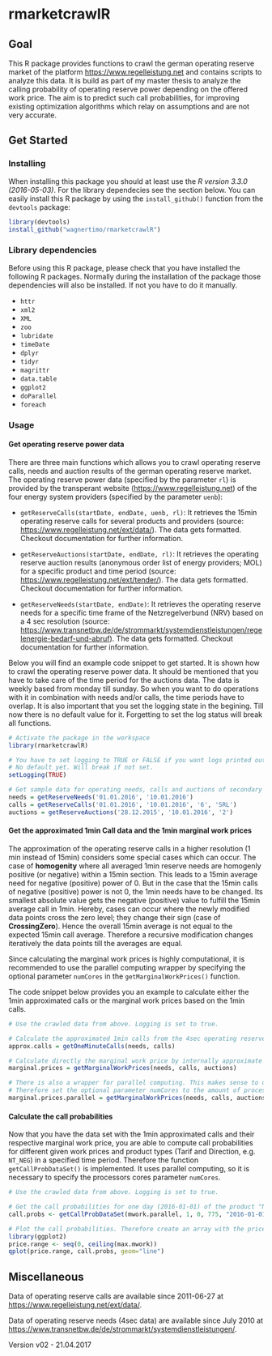# rmarketcrawlR


## Goal

This R package provides functions to crawl the german operating reserve market of the platform https://www.regelleistung.net and contains scripts to analyze this data.
It is build as part of my master thesis to analyze the calling probability of operating reserve power depending on the offered work price. The aim is to predict such call probabilities, for improving existing optimization algorithms which relay on assumptions and are not very accurate.

## Get Started

### Installing

When installing this package you should at least use the *R version 3.3.0 (2016-05-03)*. For the library dependecies see the section below. You can easily install this R package by using the `install_github()` function from the `devtools` package:

```r
library(devtools)
install_github("wagnertimo/rmarketcrawlR")
```
### Library dependencies

Before using this R package, please check that you have installed the following R packages. Normally during the installation of the package those dependencies will also be installed. If not you have to do it manually.

- `httr`
- `xml2`
- `XML`
- `zoo`
- `lubridate`
- `timeDate`
- `dplyr`
- `tidyr`
- `magrittr`
- `data.table`
- `ggplot2`
- `doParallel`
- `foreach`

### Usage

#### Get operating reserve power data

There are three main functions which allows you to crawl operating reserve calls, needs and auction results of the german operating reserve market. The operating reserve power data (specified by the parameter `rl`) is provided by the transperant website (https://www.regelleistung.net) of the four energy system providers (specified by the parameter `uenb`):

* `getReserveCalls(startDate, endDate, uenb, rl)`: It retrieves the 15min operating reserve calls for several products and providers (source: https://www.regelleistung.net/ext/data/). The data gets formatted. Checkout documentation for further information.

* `getReserveAuctions(startDate, endDate, rl)`: It retrieves the operating reserve auction results (anonymous order list of energy providers; MOL) for a specific product and time period (source: https://www.regelleistung.net/ext/tender/). The data gets formatted. Checkout documentation for further information.

* `getReserveNeeds(startDate, endDate)`: It retrieves the operating reserve needs for a specific time frame of the Netzregelverbund (NRV) based on a 4 sec resolution (source: https://www.transnetbw.de/de/strommarkt/systemdienstleistungen/regelenergie-bedarf-und-abruf). The data gets formatted. Checkout documentation for further information.

Below you will find an example code snippet to get started. It is shown how to crawl the operating reserve power data. It should be mentioned that you have to take care of the time period for the auctions data. The data is weekly based from monday till sunday. So when you want to do operations with it in combination with needs and/or calls, the time periods have to overlap. It is also important that you set the logging state in the begining. Till now there is no default value for it. Forgetting to set the log status will break all functions.

```r
# Activate the package in the workspace
library(rmarketcrawlR)

# You have to set logging to TRUE or FALSE if you want logs printed out (Good for Debugging)
# No default yet. Will break if not set.
setLogging(TRUE)

# Get sample data for operating needs, calls and auctions of secondary reserve power from the Netzregelverbund
needs = getReserveNeeds('01.01.2016', '10.01.2016')
calls = getReserveCalls('01.01.2016', '10.01.2016', '6', 'SRL')
auctions = getReserveAuctions('28.12.2015', '10.01.2016', '2')

```

#### Get the approximated 1min Call data and the 1min marginal work prices

The approximation of the operating reserve calls in a higher resolution (1 min instead of 15min) considers some special cases which can occur. The case of **homogenity** where all averaged 1min reserve needs are homogenly positive (or negative) within a 15min section. This leads to a 15min average need for negative (positive) power of 0. But in the case that the 15min calls of negative (positive) power is not 0, the 1min needs have to be changed. Its smallest absolute value gets the negative (positive) value to fulfill the 15min average call in 1min. Hereby, cases can occur where the newly modified data points cross the zero level; they change their sign (case of **CrossingZero**). Hence the overall 15min average is not equal to the expected 15min call average. Therefore a recursive modification changes iteratively the data points till the averages are equal.

Since calculating the marginal work prices is highly computational, it is recommended to use the parallel computing wrapper by specifying the optional parameter `numCores` in the `getMarginalWorkPrices()` function.

The code snippet below provides you an example to calculate either the 1min approximated calls or the marginal work prices based on the 1min calls.

```r
# Use the crawled data from above. Logging is set to true.

# Calculate the approximated 1min calls from the 4sec operating reserve needs data
approx.calls = getOneMinuteCalls(needs, calls)

# Calculate directly the marginal work price by internally approximate 1min calls
marginal.prices = getMarginalWorkPrices(needs, calls, auctions)

# There is also a wrapper for parallel computing. This makes sense to use if the time period lies over several days
# Therefore set the optional parameter numCores to the amount of processors you want to use. 
marginal.prices.parallel = getMarginalWorkPrices(needs, calls, auctions, numCores = 2)

```

#### Calculate the call probabilities

Now that you have the data set with the 1min approximated calls and their respective marginal work price, you are able to compute call probabilities for different given work prices and product types (Tarif and Direction, e.g. `NT_NEG`) in a specified time period. Therefore the function `getCallProbDataSet()` is implemented. It uses parallel computing, so it is necessary to specify the processors cores parameter `numCores`.

```r
# Use the crawled data from above. Logging is set to true.

# Get the call probabilities for one day (2016-01-01) of the product "NT_POS" and within the price range of 0 to 775 (this is the max marginal work price for that period). Use only one process core for the parallel computation.
call.probs <- getCallProbDataSet(mwork.parallel, 1, 0, 775, "2016-01-01 00:00:00", "2016-01-01 23:59:59", "NT", "POS")

# Plot the call probabilities. Therefore create an array with the price range for the x axis. On the y axis set the computed call.probs
library(ggplot2)
price.range <- seq(0, ceiling(max.mwork))
qplot(price.range, call.probs, geom="line")

```


## Miscellaneous

Data of operating reserve calls are available since 2011-06-27 at https://www.regelleistung.net/ext/data/.

Data of operating reserve needs (4sec data) are available since July 2010 at https://www.transnetbw.de/de/strommarkt/systemdienstleistungen/.


Version v02 - 21.04.2017
